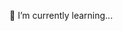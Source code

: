 🌱 I’m currently learning...

<!--- 
torivk/torivk is a ✨ special ✨ repository because its `README.md` (this file) appears on your GitHub profile.
You can click the Preview link to take a look at your changes.
--->
